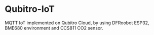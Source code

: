# Qubitro-IoT
MQTT IoT implemented on Qubitro Cloud, by using DFRoobot ESP32, BME680 environment and CCS811 CO2 sensor.  
